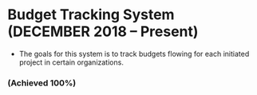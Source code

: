 # Budget Tracking System (DECEMBER 2018 – Present)

- The goals for this system is to track budgets flowing for each initiated project in certain organizations. 

### (Achieved 100%)